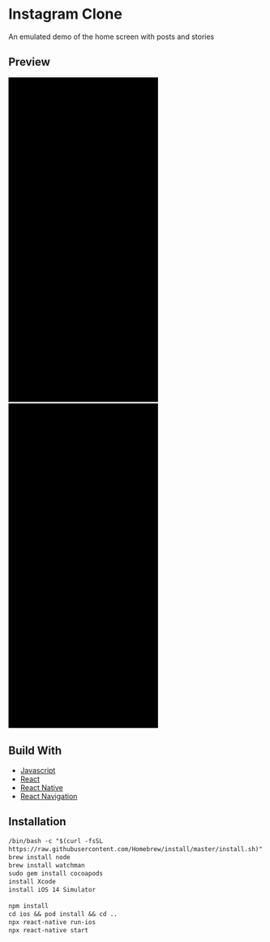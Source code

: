 # Instagram Clone

An emulated demo of the home screen with posts and stories

## Preview

![App Demo](./src/assets/data/IG_Demo_1.GIF) ![App Demo](./src/assets/data/IG_Demo_2.GIF)

## Build With

- [Javascript]()
- [React](https://reactjs.org/)
- [React Native](https://reactnative.dev/)
- [React Navigation](https://reactnavigation.org/)

## Installation

```
/bin/bash -c "$(curl -fsSL https://raw.githubusercontent.com/Homebrew/install/master/install.sh)"
brew install node
brew install watchman
sudo gem install cocoapods
install Xcode
install iOS 14 Simulator

npm install
cd ios && pod install && cd ..
npx react-native run-ios
npx react-native start

```
